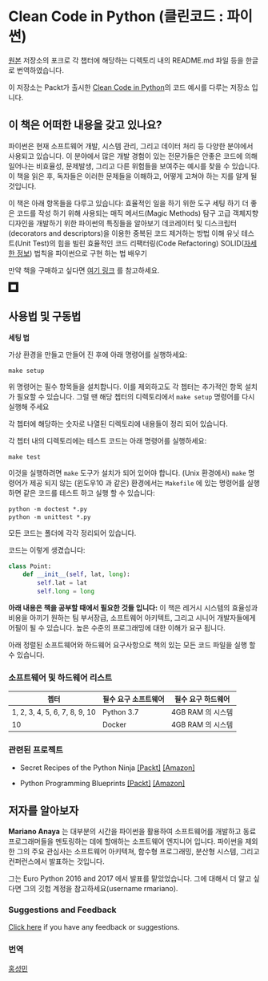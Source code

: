 # Clean Code in Python (클린코드 : 파이썬)

[원본](https://github.com/PacktPublishing/Clean-Code-in-Python) 저장소의 포크로 각 챕터에 해당하는 디렉토리 내의 README.md 파일 등을 한글로 번역하였습니다.

이 저장소는 Packt가 출시한 [Clean Code in Python](https://www.packtpub.com/application-development/clean-code-python?utm_source=github&utm_medium=repository&utm_campaign=9781788835831 )의 코드 예시를 다루는 저장소 입니다.

## 이 책은 어떠한 내용을 갖고 있나요?
파이썬은 현재 소프트웨어 개발, 시스템 관리, 그리고 데이터 처리 등 다양한 분야에서 사용되고 있습니다. 이 분야에서 많은 개발 경험이 있는 전문가들은 안좋은 코드에 의해 일어나는 비효율성, 문제발생, 그리고 다른 위험들을 보여주는 예시를 찾을 수 있습니다. 이 책을 읽은 후, 독자들은 이러한 문제들을 이해하고, 어떻게 고쳐야 하는 지를 알게 될 것입니다.

이 책은 아래 항목들을 다루고 있습니다:
효율적인 일을 하기 위한 도구 세팅 하기
더 좋은 코드를 작성 하기 위해 사용되는 매직 메서드(Magic Methods) 탐구
고급 객체지향 디자인을 개발하기 위한 파이썬의 특징들을 알아보기
데코레이터 및 디스크립터 (decorators and descriptors)을 이용한 중복된 코드 제거하는 방법 이해
유닛 테스트(Unit Test)의 힘을 빌린 효율적인 코드 리팩터링(Code Refactoring)
SOLID([자세한 정보](https://www.nextree.co.kr/p6960/)) 법칙을 파이썬으로 구현 하는 법 배우기

만약 책을 구매하고 싶다면 [여기 링크](https://www.amazon.com/dp/1788835832) 를 참고하세요.

<a href="https://www.packtpub.com/?utm_source=github&utm_medium=banner&utm_campaign=GitHubBanner"><img src="https://raw.githubusercontent.com/PacktPublishing/GitHub/master/GitHub.png" 
alt="https://www.packtpub.com/" border="5" /></a>

## 사용법 및 구동법

**세팅 법**

가상 환경을 만들고 만들어 진 후에 아래 명령어를 실행하세요:

    make setup

위 명령어는 필수 항목들을 설치합니다. 이를 제외하고도 각 쳅터는 추가적인 항목 설치가 필요할 수 있습니다.
그럴 땐 해당 쳅터의 디렉토리에서 ``make setup`` 명령어를 다시 실행해 주세요

각 쳅터에 해당하는 숫자로 나열된 디렉토리에 내용들이 정리 되어 있습니다.

각 쳅터 내의 디렉토리에는 테스트 코드는 아래 명령어를 실행하세요:

    make test

이것을 실행하려면 ``make`` 도구가 설치가 되어 있어야 합니다. (Unix 환경에서)
``make`` 명령어가 제공 되지 않는 (윈도우10 과 같은) 환경에서는 ``Makefile`` 에 있는
명령어를 실행하면 같은 코드를 테스트 하고 실행 할 수 있습니다:

    python -m doctest *.py
    python -m unittest *.py

모든 코드는 폴더에 각각 정리되어 있습니다.

코드는 이렇게 생겼습니다:
```py
class Point:
    def __init__(self, lat, long):
        self.lat = lat
        self.long = long
```

**아래 내용은 책을 공부할 때에서 필요한 것들 입니다:**
이 책은 레거시 시스템의 효율성과 비용을 아끼기 원하는 팀 부서장급, 소프트웨어 아키텍트, 그리고 시니어 개발자들에게 어필이 될 수 있습니다. 높은 수준의 프로그래밍에 대한 이해가 요구 됩니다.

아래 정렬된 소프트웨어와 하드웨어 요구사항으로 책의 있는 모든 코드 파일을 실행 할 수 있습니다.
### 소프트웨어 및 하드웨어 리스트
| 쳅터 | 필수 요구 소프트웨어 | 필수 요구 하드웨어 |
| -------- | ------------------------------------ | ----------------------------------- |
|1, 2, 3, 4, 5, 6, 7, 8, 9, 10  |Python 3.7  | 4GB RAM 의 시스템 |
|10  |Docker  | 4GB RAM 의 시스템 |

### 관련된 프로젝트
* Secret Recipes of the Python Ninja [[Packt]](https://www.packtpub.com/application-development/secret-recipes-python-ninja?utm_source=github&utm_medium=repository&utm_campaign=9781788294874 ) [[Amazon]](https://www.amazon.com/dp/1788294874)

* Python Programming Blueprints [[Packt]](https://www.packtpub.com/application-development/python-programming-blueprints?utm_source=github&utm_medium=repository&utm_campaign=9781786468161 ) [[Amazon]](https://www.amazon.com/dp/1786468166)

## 저자를 알아보자
**Mariano Anaya**
는 대부분의 시간을 파이썬을 활용하여 소프트웨어를 개발하고 동료 프로그래머들을 멘토링하는 데에 할애하는 소프트웨어 엔지니어 입니다. 파이썬을 제외한 그의 주요 관심사는 소프트웨어 아키텍쳐, 함수형 프로그래밍, 분산형 시스템, 그리고 컨퍼런스에서 발표하는 것입니다. 

그는 Euro Python 2016 and 2017 에서 발표를 맡았었습니다. 그에 대해서 더 알고 싶다면 그의 깃헙 계정을 참고하세요(username rmariano).


### Suggestions and Feedback
[Click here](https://docs.google.com/forms/d/e/1FAIpQLSdy7dATC6QmEL81FIUuymZ0Wy9vH1jHkvpY57OiMeKGqib_Ow/viewform) if you have any feedback or suggestions.

### 번역

[홍성민](https://github.com/KKodiac) 
